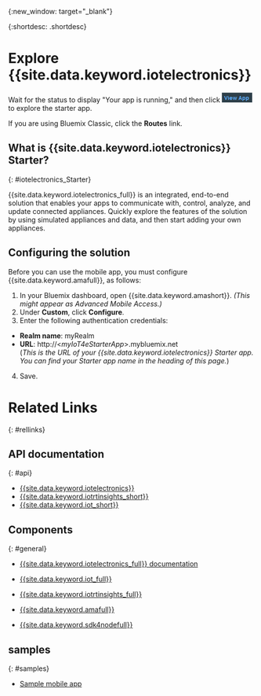 {:new_window: target="_blank"}

{:shortdesc: .shortdesc}



# Explore {{site.data.keyword.iotelectronics}}

Wait for the status to display "Your app is running," and then click ![View App](images/viewapp80.png "View App") to explore the starter app.  

If you are using Bluemix Classic, click the **Routes** link.  

## What is {{site.data.keyword.iotelectronics}} Starter?
{: #iotelectronics_Starter}

{{site.data.keyword.iotelectronics_full}} is an integrated, end-to-end solution that enables your apps to communicate with, control, analyze, and update connected appliances. Quickly explore the features of the solution by using simulated appliances and data, and then start adding your own appliances.

## Configuring the solution
Before you can use the mobile app, you must configure {{site.data.keyword.amafull}}, as follows:
1. In your Bluemix dashboard, open {{site.data.keyword.amashort}}. *(This might appear as Advanced Mobile Access.)*
2. Under **Custom**, click **Configure**.
3. Enter the following authentication credentials:
  - **Realm name**: myRealm
  - **URL**: http://<*myIoT4eStarterApp*>.mybluemix.net  
(*This is the URL of your {{site.data.keyword.iotelectronics}} Starter app. You can find your Starter app name in the heading of this page.*)
4. Save.

# Related Links
{: #rellinks}
## API documentation
{: #api}
* [{{site.data.keyword.iotelectronics}}](https://new-console.{DomainName}/apidocs/166)
* [{{site.data.keyword.iotrtinsights_short}}](https://iotrti-prod.mam.ibmserviceengage.com/apidoc/)  
* [{{site.data.keyword.iot_short}}](https://developer.ibm.com/iotfoundation/recipes/api-documentation/)


## Components
{: #general}

* [{{site.data.keyword.iotelectronics_full}} documentation](iotelectronics_overview.html)

* [{{site.data.keyword.iot_full}}](https://console.{DomainName}/docs/services/IoT/index.html)

* [{{site.data.keyword.iotrtinsights_full}}](https://console.ng.bluemix.net/docs/services/iotrtinsights/iotrtinsights_overview.html)

* [{{site.data.keyword.amafull}}](https://console.ng.bluemix.net/docs/services/mobileaccess/overview.html)

* [{{site.data.keyword.sdk4nodefull}}](https://console.ng.bluemix.net/docs/runtimes/nodejs/index.html#nodejs_runtime)

## samples
{: #samples}
* [Sample mobile app](iotelectronics_overview.html#iotforelectronics_getmobileapp)
